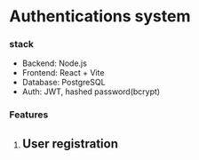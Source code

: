 # Authentications system

### stack

- Backend: Node.js
- Frontend: React + Vite
- Database: PostgreSQL
- Auth: JWT, hashed password(bcrypt)

### Features

1. User registration
   -
